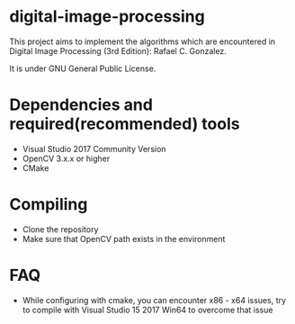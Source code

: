 # digital-image-processing

This project aims to implement the algorithms which are encountered in Digital Image Processing (3rd Edition): Rafael C. Gonzalez.

It is under GNU General Public License.

# Dependencies and required(recommended) tools
- Visual Studio 2017 Community Version
- OpenCV 3.x.x or higher
- CMake

# Compiling
- Clone the repository
- Make sure that OpenCV path exists in the environment

# FAQ
- While configuring with cmake, you can encounter x86 - x64 issues, try to compile with Visual Studio 15 2017 Win64 to overcome that issue
